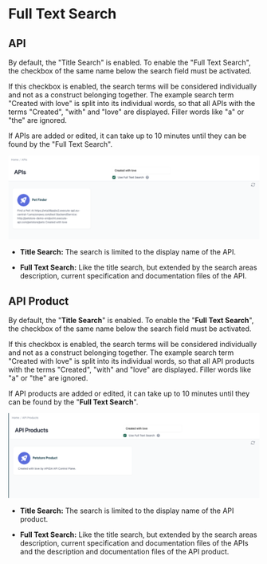 # Full Text Search

<head>
  <meta name="guidename" content="API Management"/>
  <meta name="context" content="GUID-0de4e986-7f96-4ab0-918e-ecc9d9136d2d"/>
</head> 

## API

By default, the "Title Search" is enabled. To enable the "Full Text Search", the checkbox of the same name below the search field must be activated. 

If this checkbox is enabled, the search terms will be considered individually and not as a construct belonging together. The example search term "Created with love" is split into its individual words, so that all APIs with the terms "Created", "with" and "love" are displayed. Filler words like "a" or "the" are ignored.

If APIs are added or edited, it can take up to 10 minutes until they can be found by the "Full Text Search".

![](../Images/img-cp-full_text_search.png)

- **Title Search:** The search is limited to the display name of the API.

- **Full Text Search:** Like the title search, but extended by the search areas description, current specification and documentation files of the API.

## API Product

By default, the "**Title Search**" is enabled. To enable the "**Full Text Search**", the checkbox of the same name below the search field must be activated. 

If this checkbox is enabled, the search terms will be considered individually and not as a construct belonging together. The example search term "Created with love" is split into its individual words, so that all API products with the terms "Created", "with" and "love" are displayed. Filler words like "a" or "the" are ignored.

If API products are added or edited, it can take up to 10 minutes until they can be found by the "**Full Text Search**".

![](../Images/img-cp-useful_full_text_search.png) 

- **Title Search:** The search is limited to the display name of the API product.

- **Full Text Search:** Like the title search, but extended by the search areas description, current specification and documentation files of the APIs and the description and documentation files of the API product.